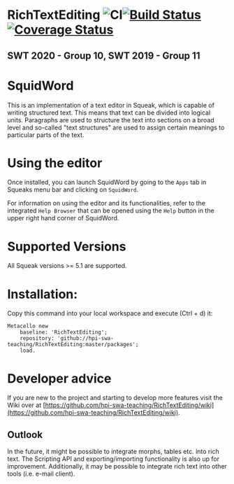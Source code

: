# RichTextEditing ![CI](https://github.com/hpi-swa-teaching/RichTextEditing/workflows/CI/badge.svg?branch=dev)[![Build Status](https://travis-ci.org/hpi-swa-teaching/RichTextEditing.svg?branch=dev)](https://travis-ci.org/hpi-swa-teaching/RichTextEditing)[![Coverage Status](https://coveralls.io/repos/github/hpi-swa-teaching/RichTextEditing/badge.svg?branch=dev)](https://coveralls.io/github/hpi-swa-teaching/RichTextEditing?branch=dev)
## SWT 2020 - Group 10, SWT 2019 - Group 11
# SquidWord
This is an implementation of a text editor in Squeak, which is capable of writing structured text. This means that text can be divided into logical units. Paragraphs are used to structure the text into sections on a broad level and so-called "text structures" are used to assign certain meanings to particular parts of the text.

# Using the editor
Once installed, you can launch SquidWord by going to the `Apps` tab in Squeaks menu bar and clicking on `SquidWord`.

For information on using the editor and its functionalities, refer to the integrated `Help Browser` that can be opened using the `Help` button in the upper right hand corner of SquidWord.

# Supported Versions
All Squeak versions >= 5.1 are supported.

# Installation:
Copy this command into your local workspace and execute (Ctrl + d) it:  
``` Smalltalk
Metacello new
	baseline: 'RichTextEditing';
	repository: 'github://hpi-swa-teaching/RichTextEditing:master/packages';
	load.
```

# Developer advice
If you are new to the project and starting to develop more features visit the Wiki over at [https://github.com/hpi-swa-teaching/RichTextEditing/wiki](https://github.com/hpi-swa-teaching/RichTextEditing/wiki).

## Outlook
In the future, it might be possible to integrate morphs, tables etc. into rich text. The Scripting API and exporting/importing functionality is also up for improvement. Additionally, it may be possible to integrate rich text into other tools (i.e. e-mail client). 
